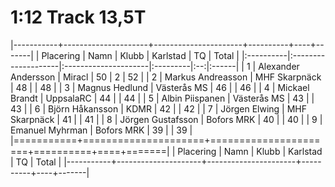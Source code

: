 # 1:12 Track 13,5T

|-----------+---------------------+----------------------+----------+----+-------|
| Placering | Namn                | Klubb                | Karlstad | TQ | Total |
|:----------|:--------------------|:---------------------|:---------|:--:|:------|
| 1         | Alexander Andersson | Miracl               | 50       | 2  | 52    |
| 2         | Markus Andreasson   | MHF Skarpnäck        | 48       |    | 48    |
| 3         | Magnus Hedlund      | Västerås MS          | 46       |    | 46    |
| 4         | Mickael Brandt      | UppsalaRC            | 44       |    | 44    |
| 5         | Albin Piispanen     | Västerås MS          | 43       |    | 43    |
| 6         | Björn Håkansson     | KDMR                 | 42       |    | 42    |
| 7         | Jörgen Elwing       | MHF Skarpnäck        | 41       |    | 41    |
| 8         | Jörgen Gustafsson   | Bofors MRK           | 40       |    | 40    |
| 9         | Emanuel Myhrman     | Bofors MRK           | 39       |    | 39    |
|===========+=====================+======================+==========+====+=======|
| Placering | Namn                | Klubb                | Karlstad | TQ | Total |
|-----------+---------------------+----------------------+----------+----+-------|
